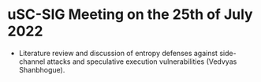 # uSC-SIG Meeting on the 25th of July 2022

- Literature review and discussion of entropy defenses against side-channel attacks and speculative execution vulnerabilities (Vedvyas Shanbhogue).
